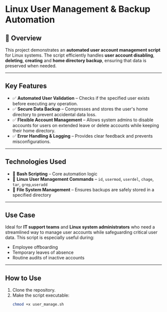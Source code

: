 # Linux User Management & Backup Automation
## 📄 Overview
This project demonstrates an **automated user account management script** for Linux systems. The script efficiently handles **user account disabling**, **deleting**, **creating** and **home directory backup**, ensuring that data is preserved when needed.

---

##  Key Features
- ✅ **Automated User Validation** – Checks if the specified user exists before executing any operation.  
- ✅ **Secure Data Backup** – Compresses and stores the user's home directory to prevent accidental data loss.  
- ✅ **Flexible Account Management** – Allows system admins to disable accounts for users on extended leave or delete accounts while keeping their home directory.  
- ✅ **Error Handling & Logging** – Provides clear feedback and prevents misconfigurations.

---

##  Technologies Used

- 🔹 **Bash Scripting** – Core automation logic  
- 🔹 **Linux User Management Commands** – `id`, `usermod`, `userdel`, `chage`, `tar`, `grep`,`useradd` 
- 🔹 **File System Management** – Ensures backups are safely stored in a specified directory  

---

##  Use Case
Ideal for **IT support teams** and **Linux system administrators** who need a streamlined way to manage user accounts while safeguarding critical user data. This script is especially useful during:

- Employee offboarding
- Temporary leaves of absence
- Routine audits of inactive accounts

---

##  How to Use

1. Clone the repository.
2. Make the script executable:  
   ```bash
   chmod +x user_manage.sh